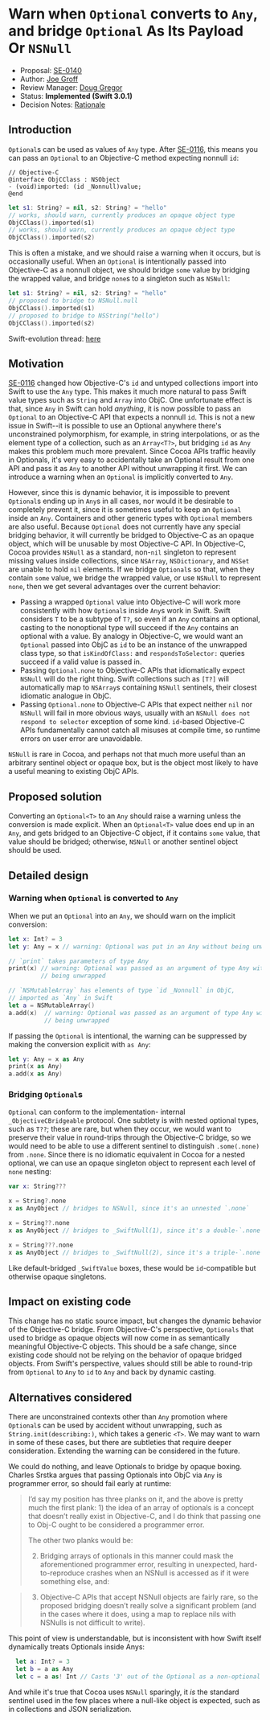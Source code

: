 # Warn when `Optional` converts to `Any`, and bridge `Optional` As Its Payload Or `NSNull`

* Proposal: [SE-0140](0140-bridge-optional-to-nsnull.md)
* Author: [Joe Groff](https://github.com/jckarter)
* Review Manager: [Doug Gregor](https://github.com/DougGregor)
* Status: **Implemented (Swift 3.0.1)**
* Decision Notes: [Rationale](https://forums.swift.org/t/accepted-se-0140-bridge-optional-as-its-payload-or-nsnull/4005)

## Introduction

`Optional`s can be used as values of `Any` type. After
[SE-0116](0116-id-as-any.md),
this means you can pass an `Optional` to an Objective-C method expecting
nonnull `id`:

```objc
// Objective-C
@interface ObjCClass : NSObject
- (void)imported: (id _Nonnull)value;
@end
```

```swift
let s1: String? = nil, s2: String? = "hello"
// works, should warn, currently produces an opaque object type
ObjCClass().imported(s1)
// works, should warn, currently produces an opaque object type
ObjCClass().imported(s2)
```

This is often a mistake, and we should raise a warning
when it occurs, but is occasionally useful. When an `Optional` is intentionally
passed into Objective-C as a nonnull object, we should bridge
`some` value by bridging the wrapped value, and bridge `none`s to a singleton
such as `NSNull`:

```swift
let s1: String? = nil, s2: String? = "hello"
// proposed to bridge to NSNull.null
ObjCClass().imported(s1)
// proposed to bridge to NSString("hello")
ObjCClass().imported(s2)
```

Swift-evolution thread: [here](https://forums.swift.org/t/proposal-draft-bridge-optional-as-its-payload-or-nsnull/3842)

## Motivation

[SE-0116](0116-id-as-any.md)
changed how Objective-C's `id` and untyped collections import into Swift to
use the `Any` type. This makes it much more natural to pass Swift value
types such as `String` and `Array` into ObjC. One unfortunate effect is that,
since `Any` in Swift can hold *anything*, it is now possible to pass an 
`Optional` to an Objective-C API that expects a nonnull `id`.
This is not a new issue in Swift--it is possible to use an Optional anywhere
there's unconstrained polymorphism, for example, in string interpolations, or
as the element type of a collection, such as an `Array<T?>`, but bridging
`id` as `Any` makes this problem much more prevalent. Since Cocoa APIs
traffic heavily in Optionals, it's very easy to accidentally take an Optional
result from one API and pass it as `Any` to another API without unwrapping it
first. We can introduce a warning when an `Optional` is implicitly converted to
`Any`.

However, since this is dynamic behavior, it is impossible to prevent
`Optional`s ending up in `Any`s in all cases, nor would it be desirable to
completely prevent it, since it is sometimes useful to keep an `Optional`
inside an `Any`. Containers and other generic types with `Optional` members are
also useful. Because `Optional` does not currently have any special bridging
behavior, it will currently be bridged to Objective-C as an opaque object,
which will be unusable by most Objective-C API. In Objective-C, Cocoa provides
`NSNull` as a standard, non-`nil` singleton to represent missing values inside
collections, since `NSArray`, `NSDictionary`, and `NSSet` are unable to hold
`nil` elements. If we bridge `Optional`s so that, when they contain `some`
value, we bridge the wrapped value, or use `NSNull` to represent `none`, then
we get several advantages over the current behavior:

- Passing a wrapped `Optional` value into Objective-C will work more
  consistently with how `Optional`s inside `Any`s work in Swift. Swift
  considers `T` to be a subtype of `T?`, so even if an `Any` contains
  an optional, casting to the nonoptional type will succeed if the `Any`
  contains an optional with a value. By analogy in Objective-C, we would want
  an `Optional` passed into ObjC as `id` to be an instance of the unwrapped
  class type, so that `isKindOfClass:` and `respondsToSelector:` queries succeed
  if a valid value is passed in.
- Passing `Optional.none` to Objective-C APIs that idiomatically expect
  `NSNull` will do the right thing. Swift collections such as `[T?]` will
  automatically map to `NSArray`s containing `NSNull` sentinels, their closest
  idiomatic analogue in ObjC.
- Passing `Optional.none` to Objective-C APIs that expect neither `nil` nor
  `NSNull` will fail in more obvious ways, usually with an `NSNull does not
  respond to selector` exception of some kind. `id`-based Objective-C APIs
  fundamentally cannot catch all misuses at compile time, so runtime errors
  on user error are unavoidable.

`NSNull` is rare in Cocoa, and perhaps not that much more useful than an
arbitrary sentinel object or opaque box, but is the object most likely to
have a useful meaning to existing ObjC APIs.

## Proposed solution

Converting an `Optional<T>` to an `Any` should raise a warning unless the
conversion is made explicit. When an `Optional<T>` value does end up in an
`Any`, and gets bridged to an Objective-C object, if it contains `some` value,
that value should be bridged; otherwise, `NSNull` or another sentinel object
should be used.

## Detailed design

### Warning when `Optional` is converted to `Any`

When we put an `Optional` into an `Any`, we should warn on the implicit
conversion:

```swift
let x: Int? = 3
let y: Any = x // warning: Optional was put in an Any without being unwrapped

// `print` takes parameters of type Any
print(x) // warning: Optional was passed as an argument of type Any without
         // being unwrapped

// `NSMutableArray` has elements of type `id _Nonnull` in ObjC,
// imported as `Any` in Swift
let a = NSMutableArray()
a.add(x)  // warning: Optional was passed as an argument of type Any without
          // being unwrapped
```

If passing the `Optional` is intentional, the warning can be suppressed by
making the conversion explicit with `as Any`:

```swift
let y: Any = x as Any
print(x as Any)
a.add(x as Any)
```

### Bridging `Optional`s

`Optional` can conform to the implementation-
internal `_ObjectiveCBridgeable` protocol. One subtlety is with nested
optional types, such as `T??`; these are rare, but when they occur, we would
want to preserve their value in round-trips through the Objective-C bridge, so
we would need to be able to use a different sentinel to distinguish
`.some(.none)` from `.none`. Since there is no idiomatic equivalent in Cocoa
for a nested optional, we can use an opaque singleton object to represent
each level of `none` nesting:

```swift
var x: String???

x = String?.none
x as AnyObject // bridges to NSNull, since it's an unnested `.none`

x = String??.none
x as AnyObject // bridges to _SwiftNull(1), since it's a double-`.none`

x = String???.none
x as AnyObject // bridges to _SwiftNull(2), since it's a triple-`.none`
```

Like default-bridged `_SwiftValue` boxes, these would be `id`-compatible
but otherwise opaque singletons.

## Impact on existing code

This change has no static source impact, but changes the dynamic behavior of
the Objective-C bridge. From Objective-C's perspective, `Optionals` that used to
bridge as opaque objects will now come in as semantically meaningful
Objective-C objects. This should be a safe change, since existing code should
not be relying on the behavior of opaque bridged objects. From Swift's
perspective, values should still be able to round-trip from `Optional`
to `Any` to `id` to `Any` and back by dynamic casting.

## Alternatives considered

There are unconstrained contexts other than `Any` promotion where `Optional`s
can be used by accident without unwrapping, such as `String.init(describing:)`,
which takes a generic `<T>`. We may want to warn in some of these cases, but
there are subtleties that require deeper consideration. Extending the warning
can be considered in the future.

We could do nothing, and leave Optionals to bridge by opaque boxing. Charles
Srstka argues that passing Optionals into ObjC via `Any` is programmer
error, so should fail early at runtime:

> I’d say my position has three planks on it, and the above is pretty much the first plank: 1) the idea of an array of optionals is a concept that doesn’t really exist in Objective-C, and I do think that passing one to Obj-C ought to be considered a programmer error.
> 
> The other two planks would be:
> 
> 2) Bridging arrays of optionals in this manner could mask the aforementioned programmer error, resulting in unexpected, hard-to-reproduce crashes when an NSNull is accessed as if it were something else, and:

> 3) Objective-C APIs that accept NSNull objects are fairly rare, so the proposed bridging doesn’t really solve a significant problem (and in the cases where it does, using a map to replace nils with NSNulls is not difficult to write).

This point of view is understandable, but is inconsistent with how Swift itself
dynamically treats Optionals inside Anys:

```swift
  let a: Int? = 3
  let b = a as Any
  let c = a as! Int // Casts '3' out of the Optional as a non-optional Int
```

And while it's true that Cocoa uses `NSNull` sparingly, it *is* the standard
sentinel used in the few places where a null-like object is expected, such as
in collections and JSON serialization.
